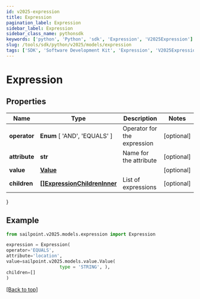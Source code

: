 ```yaml
---
id: v2025-expression
title: Expression
pagination_label: Expression
sidebar_label: Expression
sidebar_class_name: pythonsdk
keywords: ['python', 'Python', 'sdk', 'Expression', 'V2025Expression']
slug: /tools/sdk/python/v2025/models/expression
tags: ['SDK', 'Software Development Kit', 'Expression', 'V2025Expression']
---
```


# Expression

## Properties

| Name | Type | Description | Notes |
| --- | --- | --- | --- |
| **operator** | **Enum** [ 'AND', 'EQUALS' ] | Operator for the expression | [optional] |
| **attribute** | **str** | Name for the attribute | [optional] |
| **value** | [**Value**](value) |  | [optional] |
| **children** | [**[]ExpressionChildrenInner**](expression-children-inner) | List of expressions | [optional] |

}

## Example

```python
from sailpoint.v2025.models.expression import Expression

expression = Expression(
operator='EQUALS',
attribute='location',
value=sailpoint.v2025.models.value.Value(
                    type = 'STRING', ),
children=[]
)

```

[[Back to top]](#)
